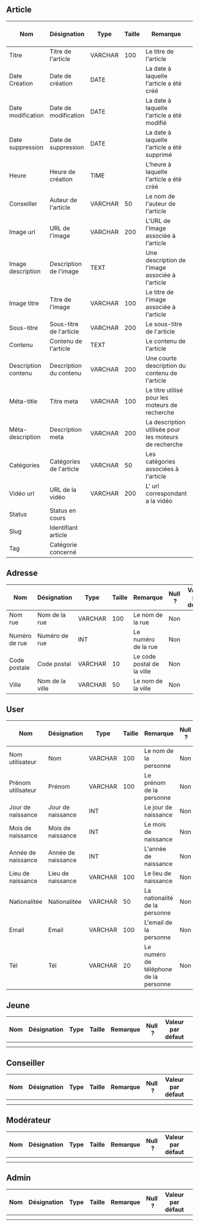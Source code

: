 ## Article

| Nom                 | Désignation             | Type    | Taille | Remarque                                              | Null  ? | Valeur par défaut |
| ------------------- | ----------------------- | ------- | ------ | ----------------------------------------------------- | ------- | ----------------- |
| Titre               | Titre de l'article      | VARCHAR | 100    | Le titre de l'article                                 | Non     |                   |
| Date Création       | Date de création        | DATE    |        | La date à laquelle l'article a été créé               | Non     |                   |
| Date modification   | Date de modification    | DATE    |        | La date à laquelle l'article a été modifié            | Oui     |                   |
| Date suppression    | Date de suppression     | DATE    |        | La date à laquelle l'article a été supprimé           | Oui     |                   |
| Heure               | Heure de création       | TIME    |        | L'heure à laquelle l'article a été créé               | Non     |                   |
| Conseiller          | Auteur de l'article     | VARCHAR | 50     | Le nom de l'auteur de l'article                       | Non     |                   |
| Image url           | URL de l'image          | VARCHAR | 200    | L'URL de l'image associée à l'article                 | Oui     |                   |
| Image description   | Description de l'image  | TEXT    |        | Une description de l'image associée à l'article       | Oui     |                   |
| Image titre         | Titre de l'image        | VARCHAR | 100    | Le titre de l'image associée à l'article              | Oui     |                   |
| Sous-titre          | Sous-titre de l'article | VARCHAR | 200    | Le sous-titre de l'article                            | Oui     |                   |
| Contenu             | Contenu de l'article    | TEXT    |        | Le contenu de l'article                               | Non     |                   |
| Description contenu | Description du contenu  | VARCHAR | 200    | Une courte description du contenu de l'article        | Oui     |                   |
| Méta-title          | Titre meta              | VARCHAR | 100    | Le titre utilisé pour les moteurs de recherche        | Oui     |                   |
| Méta-description    | Description meta        | VARCHAR | 200    | La description utilisée pour les moteurs de recherche | Oui     |                   |
| Catégories          | Catégories de l'article | VARCHAR | 50     | Les catégories associées à l'article                  | Oui     |                   |
| Vidéo url           | URL de la vidéo         | VARCHAR | 200    | L' url correspondant a la vidéo                       | Oui     |                   |
| Status              | Status en cours         |         |        |                                                       |         |                   |
| Slug                | Identifiant  article    |         |        |                                                       |         |                   |
| Tag                 | Catégorie concerné      |         |        |                                                       |         |                   |





## Adresse

| Nom           | Désignation     | Type    | Taille | Remarque                   | Null  ? | Valeur par défaut |
| ------------- | --------------- | ------- | ------ | -------------------------- | ------- | ----------------- |
| Nom rue       | Nom de la rue   | VARCHAR | 100    | Le nom de la rue           | Non     |                   |
| Numéro de rue | Numéro de rue   | INT     |        | Le numéro de la rue        | Non     |                   |
| Code postale  | Code postal     | VARCHAR | 10     | Le code postal de la ville | Non     |                   |
| Ville         | Nom de la ville | VARCHAR | 50     | Le nom de la ville         | Non     |                   |



## User

| Nom                | Désignation        | Type    | Taille | Remarque                              | Null  ? | Valeur par défaut |
| ------------------ | ------------------ | ------- | ------ | ------------------------------------- | ------- | ----------------- |
| Nom utilisateur    | Nom                | VARCHAR | 100    | Le nom de la personne                 | Non     |                   |
| Prénom utilisateur | Prénom             | VARCHAR | 100    | Le prénom de la personne              | Non     |                   |
| Jour de naissance  | Jour de naissance  | INT     |        | Le jour de naissance                  | Non     |                   |
| Mois de naissance  | Mois de naissance  | INT     |        | Le mois de naissance                  | Non     |                   |
| Année de naissance | Année de naissance | INT     |        | L'année de naissance                  | Non     |                   |
| Lieu de naissance  | Lieu de naissance  | VARCHAR | 100    | Le lieu de naissance                  | Non     |                   |
| Nationalitée       | Nationalitée       | VARCHAR | 50     | La nationalité de la personne         | Non     |                   |
| Email              | Email              | VARCHAR | 100    | L'email de la personne                | Non     |                   |
| Tél                | Tél                | VARCHAR | 20     | Le numéro de téléphone de la personne | Non     |                   |



## Jeune

| Nom | Désignation | Type | Taille | Remarque | Null  ? | Valeur par défaut |     |
| --- | ----------- | ---- | ------ | -------- | ------- | ----------------- | --- |
|     |             |      |        |          |         |                   |     |
|     |             |      |        |          |         |                   |     |



## Conseiller

| Nom | Désignation | Type | Taille | Remarque | Null  ? | Valeur par défaut |     |
| --- | ----------- | ---- | ------ | -------- | ------- | ----------------- | --- |
|     |             |      |        |          |         |                   |     |
|     |             |      |        |          |         |                   |     |



## Modérateur

| Nom | Désignation | Type | Taille | Remarque | Null  ? | Valeur par défaut |     |
| --- | ----------- | ---- | ------ | -------- | ------- | ----------------- | --- |
|     |             |      |        |          |         |                   |     |
|     |             |      |        |          |         |                   |     |



## Admin

| Nom | Désignation | Type | Taille | Remarque | Null  ? | Valeur par défaut |     |
| --- | ----------- | ---- | ------ | -------- | ------- | ----------------- | --- |
|     |             |      |        |          |         |                   |     |
|     |             |      |        |          |         |                   |     |
